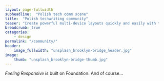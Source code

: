 ```yaml
---
layout: page-fullwidth
subheadline:  "Polish tech comm scene"
title:  "Polish techwriting community"
teaser: "Create powerful multi-device layouts quickly and easily with the 12-column, nest-able Foundation grid".
breadcrumb: true
categories:
    - design
permalink: "/community/"
header:
    image_fullwidth: "unsplash_brooklyn-bridge_header.jpg"
image:
    thumb: "unsplash_brooklyn-bridge-thumb.jpg"
---
```

*Feeling Responsive* is built on Foundation. And of course...
